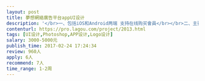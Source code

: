 ```yaml
---                
layout: post       
title: 夢想網絡廣告平台appUI设计           
description: '</br>一、包括iOS和Android两端 支持在线购买會員</br></br>二、主要功能点：</br></br>內容列表、消息通知与推送、登录注册（大概15个页面）</br></br>三、可参考产品：</br>http://home.gigahome.cn/</br></br>四、人员要求：</br>有ios和安卓ui設計經驗。</br>'     
contenturl: https://pro.lagou.com/project/2013.html      
tags: [UI设计,Photoshop,APP设计,Logo设计]            
salary: 3000-5000元          
publish_time: 2017-02-24 17:24:34         
review: 960人                   
apply: 6人                   
recommend: 7人                   
time_range: 1-2周              
---                 
```

